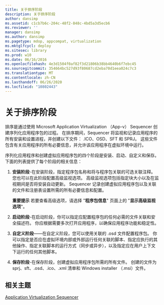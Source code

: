 ```yaml
---
title: 关于排序阶段
description: 关于排序阶段
author: dansimp
ms.assetid: c1cb7b6c-204c-48f2-848c-4bd5a3d5ecb6
ms.reviewer: ''
manager: dansimp
ms.author: dansimp
ms.pagetype: mdop, appcompat, virtualization
ms.mktglfcycl: deploy
ms.sitesec: library
ms.prod: w10
ms.date: 06/16/2016
ms.openlocfilehash: 4e3d1504f0af82f3d21806b38bb4640b6f7ebc45
ms.sourcegitcommit: 354664bc527d93f80687cd2eba70d1eea024c7c3
ms.translationtype: MT
ms.contentlocale: zh-CN
ms.lasthandoff: 06/26/2020
ms.locfileid: "10802443"
---
```

# 关于排序阶段


排序是通过使用 Microsoft Application Virtualization （App-v） Sequencer 创建序列化应用程序包的过程。 在排序期间，Sequencer 将监视和记录应用程序的所有安装和设置进程，并创建以下文件： .ICO、OSD、SFT 和 SPRJ。 这些文件包含有关应用程序的所有必要信息，并允许该应用程序在虚拟环境中运行。

序列化应用程序和创建虚拟应用程序包的四个阶段是安装、启动、自定义和保存。 下面的列表提供了每个阶段的相关信息：

1.  **安装阶段**-在安装阶段，指定程序包名称和将与程序包关联的可选关联注释。 您也可以在此阶段配置高级监视选项。 高级监视选项包括指定块大小以及在监视期间是否将安装自动更新。 Sequencer 记录创建虚拟应用程序包以及关联的文件和注册表设置所需的所有必要信息和配置。

    **重要提示** 若要查看高级选项，请选择 "**程序包信息**" 页面上的 "**显示高级监视选项**"。

     

2.  **启动阶段**-在启动阶段，你可以指定应配置程序包的任何必需的文件关联和安全描述符。 你应根据需要多次打开应用程序，以确保应用程序功能和稳定性。

3.  **自定义阶段**——在自定义阶段，您可以使用关联的 .osd 文件配置程序包。 你可以指定是否应在虚拟环境内部或外部运行任何关联的脚本、指定应执行的其他操作、指定关联脚本的运行方式（同步或异步），以及指定应在用户上下文下运行的任何其他脚本。

4.  **保存阶段**-在保存阶段，创建虚拟应用程序包所需的所有文件。 创建的文件为 sprj、sft、.osd、.ico、.xml 清单和 Windows installer （.msi）文件。

## 相关主题


[Application Virtualization Sequencer](application-virtualization-sequencer.md)

 

 






